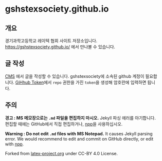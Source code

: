 # gshstexsociety.github.io
## 개요
경기과학고등학교 레이텍 협회 사이트 저장소입니다. https://gshstexsociety.github.io/ 에서 만나볼 수 있습니다.

## 글 작성
[CMS](http://latex.gs.hs.kr/cms/) 에서 글을 작성할 수 있습니다. gshstexsociety에 소속된 github 계정이 필요합니다. [GiHhub Token](https://github.com/settings/tokens)에서 ```repo``` 권한을 가진 ```token```을 생성해 암호란에 입력하면 됩니다. 


## 주의
**경고 : MS 메모장으로는 `.md` 파일을 편집하지 마시오.**
Jekyll 파싱 에러를 야기합니다. 편집할 때에는 GitHub에서 직접 편집하거나, [npp](https://notepad-plus-plus.org/)을 사용하십시오.

**Warning : Do not edit `.md` files with MS Notepad.**
It causes Jekyll parsing error. We would recommend to edit and commit on GitHub directly, or edit with [npp](https://notepad-plus-plus.org/).

Forked from [latex-project.org](https://github.com/latex3/latex3.github.io) under CC-BY 4.0 License.

